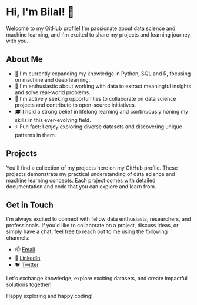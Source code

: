 # Hi, I'm Bilal! 👋

Welcome to my GitHub profile! I'm passionate about data science and machine learning, and I'm excited to share my projects and learning journey with you. 

## About Me

- 🌱 I'm currently expanding my knowledge in Python, SQL and R, focusing on machine and deep learning.
- 👀 I'm enthusiastic about working with data to extract meaningful insights and solve real-world problems.
- 💼 I'm actively seeking opportunities to collaborate on data science projects and contribute to open-source initiatives.
- 🎓 I hold a strong belief in lifelong learning and continuously honing my skills in this ever-evolving field.
- ⚡ Fun fact: I enjoy exploring diverse datasets and discovering unique patterns in them.

## Projects

You'll find a collection of my projects here on my GitHub profile. These projects demonstrate my practical understanding of data science and machine learning concepts. Each project comes with detailed documentation and code that you can explore and learn from.

## Get in Touch

I'm always excited to connect with fellow data enthusiasts, researchers, and professionals. If you'd like to collaborate on a project, discuss ideas, or simply have a chat, feel free to reach out to me using the following channels:

- 📫 [Email](mailto:mba.2@live.com)
- 💼 [LinkedIn](https://linkedin.com/in/your-linkedin-profile)
- 🐦 [Twitter](https://twitter.com/momoguco)

Let's exchange knowledge, explore exciting datasets, and create impactful solutions together!

Happy exploring and happy coding!


<!---
estramoe/estramoe is a ✨ special ✨ repository because its `README.md` (this file) appears on your GitHub profile.
You can click the Preview link to take a look at your changes.
--->
